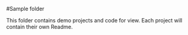 #Sample folder

This folder contains demo projects and code for view. Each project will contain their own Readme.
